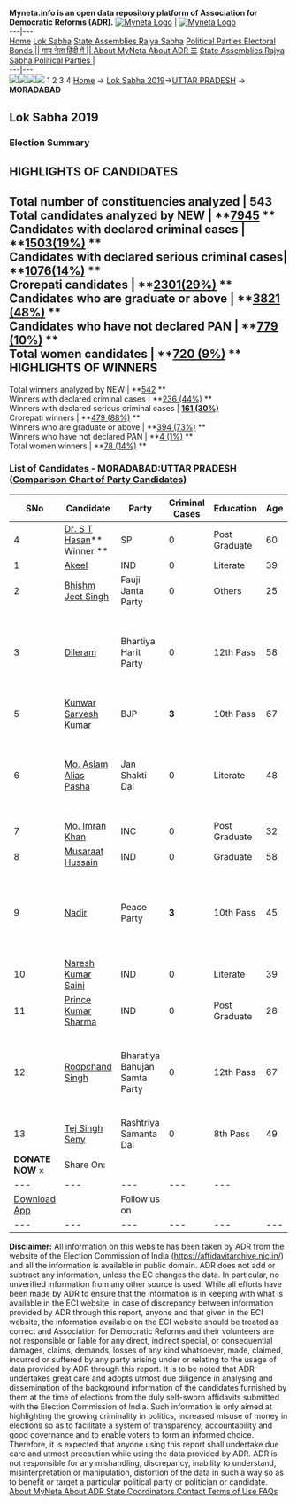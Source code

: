 **Myneta.info is an open data repository platform of Association for Democratic Reforms (ADR).**
[![Myneta Logo](https://www.myneta.info/lib/img/myneta-logo.png)](https://www.myneta.info/) | [![Myneta Logo](https://www.myneta.info/lib/img/adr-logo.png)](https://adrindia.org)  
---|---  
[Home](https://www.myneta.info/) [Lok Sabha](https://www.myneta.info/#ls "Lok Sabha") [ State Assemblies ](https://www.myneta.info/#sa "State Assemblies") [Rajya Sabha](https://www.myneta.info/#rs "Rajya Sabha") [Political Parties ](https://www.myneta.info/party "Political Parties") [ Electoral Bonds ](https://www.myneta.info/electoral_bonds "Electoral Bonds") [ || माय नेता हिंदी में || ](https://translate.google.co.in/translate?prev=hp&hl=en&js=y&u=www.myneta.info&sl=en&tl=hi&history_state0=) [ About MyNeta ](https://adrindia.org/content/about-myneta) [ About ADR ](https://adrindia.org/about-adr/who-we-are) [☰](javascript:void\(0\))
[ State Assemblies ](https://www.myneta.info/#sa "State Assemblies") [ Rajya Sabha ](https://www.myneta.info/#rs "Rajya Sabha") [ Political Parties ](https://www.myneta.info/party "Political Parties")
|   
---|---  
![](https://www.myneta.info/lib/img/banner/banner-1.png)![](https://www.myneta.info/lib/img/banner/banner-2.png)![](https://www.myneta.info/lib/img/banner/banner-3.png)![](https://www.myneta.info/lib/img/banner/banner-4.png)
1  2  3  4 
[Home](https://www.myneta.info/) → [Lok Sabha 2019](https://www.myneta.info/LokSabha2019/)→[UTTAR PRADESH](https://www.myneta.info/LokSabha2019/index.php?action=show_constituencies&state_id=57) → **MORADABAD**
### 
## Lok Sabha 2019
###  Election Summary 
HIGHLIGHTS OF CANDIDATES  
---  
Total number of constituencies analyzed |  543   
Total candidates analyzed by NEW | **[7945](https://www.myneta.info/LokSabha2019/index.php?action=summary&subAction=candidates_analyzed&sort=candidate#summary) **  
Candidates with declared criminal cases | **[1503(19%)](https://www.myneta.info/LokSabha2019/index.php?action=summary&subAction=crime&sort=candidate#summary) **  
Candidates with declared serious criminal cases| **[1076(14%)](https://www.myneta.info/LokSabha2019/index.php?action=summary&subAction=serious_crime&sort=candidate#summary) **  
Crorepati candidates | **[2301(29%)](https://www.myneta.info/LokSabha2019/index.php?action=summary&subAction=crorepati&sort=candidate#summary) **  
Candidates who are graduate or above | **[3821 (48%)](https://www.myneta.info/LokSabha2019/index.php?action=summary&subAction=education&sort=candidate#summary) **  
Candidates who have not declared PAN | **[779 (10%)](https://www.myneta.info/LokSabha2019/index.php?action=summary&subAction=without_pan&sort=candidate#summary) **  
Total women candidates | **[720 (9%)](https://www.myneta.info/LokSabha2019/index.php?action=summary&subAction=women_candidate&sort=candidate#summary) **  
HIGHLIGHTS OF WINNERS  
---  
Total winners analyzed by NEW | **[542](https://www.myneta.info/LokSabha2019/index.php?action=summary&subAction=winner_analyzed&sort=candidate#summary) **  
Winners with declared criminal cases | **[236 (44%)](https://www.myneta.info/LokSabha2019/index.php?action=summary&subAction=winner_crime&sort=candidate#summary) **  
Winners with declared serious criminal cases | **[161 (30%)](https://www.myneta.info/LokSabha2019/index.php?action=summary&subAction=winner_serious_crime&sort=candidate#summary)**  
Crorepati winners | **[479 (88%)](https://www.myneta.info/LokSabha2019/index.php?action=summary&subAction=winner_crorepati&sort=candidate#summary) **  
Winners who are graduate or above | **[394 (73%)](https://www.myneta.info/LokSabha2019/index.php?action=summary&subAction=winner_education&sort=candidate#summary) **  
Winners who have not declared PAN | **[4 (1%)](https://www.myneta.info/LokSabha2019/index.php?action=summary&subAction=winner_without_pan&sort=candidate#summary) **  
Total women winners | **[78 (14%)](https://www.myneta.info/LokSabha2019/index.php?action=summary&subAction=winner_women&sort=candidate#summary) **  
### List of Candidates - MORADABAD:UTTAR PRADESH ([Comparison Chart of Party Candidates](https://www.myneta.info/LokSabha2019/comparisonchart.php?constituency_id=885))
SNo | Candidate| Party| Criminal Cases| Education| Age| Total Assets| Liabilities  
---|---|---|---|---|---|---|---  
4  | [Dr. S T Hasan](https://www.myneta.info/LokSabha2019/candidate.php?candidate_id=8357)** Winner ** | SP | 0 | Post Graduate| 60 | Rs 5,57,95,546 ~ 5 Crore+ | Rs 5,00,000 ~ 5 Lacs+  
1  | [Akeel](https://www.myneta.info/LokSabha2019/candidate.php?candidate_id=9542) | IND | 0 | Literate| 39 | Rs 24,40,000 ~ 24 Lacs+ | Rs 0 ~   
2  | [Bhishm Jeet Singh](https://www.myneta.info/LokSabha2019/candidate.php?candidate_id=9541) | Fauji Janta Party | 0 | Others| 25 | Rs 9,06,000 ~ 9 Lacs+ | Rs 0 ~   
3  | [Dileram](https://www.myneta.info/LokSabha2019/candidate.php?candidate_id=7443) | Bhartiya Harit Party | 0 | 12th Pass| 58 | ![](https://myneta.info/image_v2.php?myneta_folder=LokSabha2019&candidate_id=7443&col=ta) | ![](https://myneta.info/image_v2.php?myneta_folder=LokSabha2019&candidate_id=7443&col=lia)  
5  | [Kunwar Sarvesh Kumar](https://www.myneta.info/LokSabha2019/candidate.php?candidate_id=7442) | BJP | **3** | 10th Pass| 67 | Rs 10,29,03,614 ~ 10 Crore+ | Rs 6,00,000 ~ 6 Lacs+  
6  | [Mo. Aslam Alias Pasha](https://www.myneta.info/LokSabha2019/candidate.php?candidate_id=8359) | Jan Shakti Dal | 0 | Literate| 48 | ![](https://myneta.info/image_v2.php?myneta_folder=LokSabha2019&candidate_id=8359&col=ta) | ![](https://myneta.info/image_v2.php?myneta_folder=LokSabha2019&candidate_id=8359&col=lia)  
7  | [Mo. Imran Khan](https://www.myneta.info/LokSabha2019/candidate.php?candidate_id=7907) | INC | 0 | Post Graduate| 32 | Rs 3,15,47,689 ~ 3 Crore+ | Rs 1,00,34,039 ~ 1 Crore+  
8  | [Musaraat Hussain](https://www.myneta.info/LokSabha2019/candidate.php?candidate_id=8363) | IND | 0 | Graduate| 58 | Rs 83,47,923 ~ 83 Lacs+ | Rs 0 ~   
9  | [Nadir](https://www.myneta.info/LokSabha2019/candidate.php?candidate_id=8367) | Peace Party | **3** | 10th Pass| 45 | ![](https://myneta.info/image_v2.php?myneta_folder=LokSabha2019&candidate_id=8367&col=ta) | ![](https://myneta.info/image_v2.php?myneta_folder=LokSabha2019&candidate_id=8367&col=lia)  
10  | [Naresh Kumar Saini](https://www.myneta.info/LokSabha2019/candidate.php?candidate_id=8360) | IND | 0 | Literate| 39 | Rs 8,80,000 ~ 8 Lacs+ | Rs 0 ~   
11  | [Prince Kumar Sharma](https://www.myneta.info/LokSabha2019/candidate.php?candidate_id=8358) | IND | 0 | Post Graduate| 28 | Rs 40,000 ~ 40 Thou+ | Rs 0 ~   
12  | [Roopchand Singh](https://www.myneta.info/LokSabha2019/candidate.php?candidate_id=7905) | Bharatiya Bahujan Samta Party | 0 | 12th Pass| 67 | ![](https://myneta.info/image_v2.php?myneta_folder=LokSabha2019&candidate_id=7905&col=ta) | ![](https://myneta.info/image_v2.php?myneta_folder=LokSabha2019&candidate_id=7905&col=lia)  
13  | [Tej Singh Seny](https://www.myneta.info/LokSabha2019/candidate.php?candidate_id=7444) | Rashtriya Samanta Dal | 0 | 8th Pass| 49 | Rs 51,88,005 ~ 51 Lacs+ | Rs 36,000 ~ 36 Thou+  
|  **DONATE NOW** × |  Share On:  | [](https://api.whatsapp.com/send?text=https%3A%2F%2Fmyneta.info%2Fpunjab2022%2Findex.php%3Faction%3Dshow_constituencies%26state_id%3D19) | [](https://www.facebook.com/sharer/sharer.php?u=https%3A%2F%2Fmyneta.info%2Fpunjab2022%2Findex.php%3Faction%3Dshow_constituencies%26state_id%3D19) | [](https://twitter.com/share?url=https%3A%2F%2Fmyneta.info%2Fpunjab2022%2Findex.php%3Faction%3Dshow_constituencies%26state_id%3D19)  
---|---|---|---|---  
| [ Download App ](https://play.google.com/store/apps/details?id=com.webrosoft.myneta1&pcampaignid=pcampaignidMKT-Other-global-all-co-prtnr-py-PartBadge-Mar2515-1) | [](https://play.google.com/store/apps/details?id=com.webrosoft.myneta1&pcampaignid=pcampaignidMKT-Other-global-all-co-prtnr-py-PartBadge-Mar2515-1) |  Follow us on  | [](https://www.facebook.com/adrindia.org/) | [](https://twitter.com/adrspeaks) | [](https://groups.google.com/g/national-election-watch?hl=en&pli=1) | [](https://www.instagram.com/adrspeaks/) | [](https://www.youtube.com/user/adrspeaks) | [](https://sharechat.com/profile/adrspeaks)  
---|---|---|---|---|---|---|---|---  
**Disclaimer:** All information on this website has been taken by ADR from the website of the Election Commission of India (https://affidavitarchive.nic.in/) and all the information is available in public domain. ADR does not add or subtract any information, unless the EC changes the data. In particular, no unverified information from any other source is used. While all efforts have been made by ADR to ensure that the information is in keeping with what is available in the ECI website, in case of discrepancy between information provided by ADR through this report, anyone and that given in the ECI website, the information available on the ECI website should be treated as correct and Association for Democratic Reforms and their volunteers are not responsible or liable for any direct, indirect special, or consequential damages, claims, demands, losses of any kind whatsoever, made, claimed, incurred or suffered by any party arising under or relating to the usage of data provided by ADR through this report. It is to be noted that ADR undertakes great care and adopts utmost due diligence in analysing and dissemination of the background information of the candidates furnished by them at the time of elections from the duly self-sworn affidavits submitted with the Election Commission of India. Such information is only aimed at highlighting the growing criminality in politics, increased misuse of money in elections so as to facilitate a system of transparency, accountability and good governance and to enable voters to form an informed choice. Therefore, it is expected that anyone using this report shall undertake due care and utmost precaution while using the data provided by ADR. ADR is not responsible for any mishandling, discrepancy, inability to understand, misinterpretation or manipulation, distortion of the data in such a way so as to benefit or target a particular political party or politician or candidate. 
[ About MyNeta ](https://adrindia.org/content/about-myneta) [ About ADR ](https://adrindia.org/about-adr/who-we-are) [ State Coordinators ](https://adrindia.org/about-adr/state-coordinators) [ Contact ](https://adrindia.org/contact-us) [ Terms of Use ](https://adrindia.org/content/adr-terms-use) [ FAQs ](https://adrindia.org/content/faqs)
